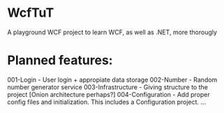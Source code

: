 # WcfTuT

A playground WCF project to learn WCF, as well as .NET, more thorougly

# Planned features:

001-Login - User login + appropiate data storage
002-Number - Random number generator service
003-Infrastructure - Giving structure to the project [Onion architecture perhaps?]
004-Configuration - Add proper config files and initialization. This includes a Configuration project.
...
